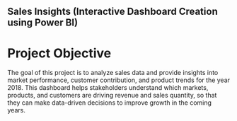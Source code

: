 ## Sales Insights (Interactive Dashboard Creation using Power BI)
# Project Objective
The goal of this project is to analyze sales data and provide insights into market performance, customer contribution, and product trends for the year 2018.
This dashboard helps stakeholders understand which markets, products, and customers are driving revenue and sales quantity, so that they can make data-driven decisions to improve growth in the coming years.
